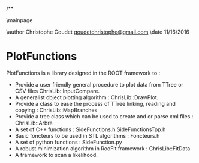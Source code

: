 /**	

\mainpage



\author Christophe Goudet goudetchristophe@gmail.com
\date 11/16/2016

# PlotFunctions

PlotFunctions is a library designed in the ROOT framework to :
- Provide a user friendly general procedure to plot data from TTree or CSV files ChrisLib::InputCompare.
- A generalist object plotting algorithm : ChrisLib::DrawPlot.
- Provide a class to ease the process of TTree linking, reading and copying : ChrisLib::MapBranches
- Provide a tree class which can be used to create and or parse xml files : ChrisLib::Arbre
- A set of C++ functions : SideFunctions.h SideFunctionsTpp.h
- Basic foncteurs to be used in STL algorithms : Foncteurs.h
- A set of python functions : SideFunction.py
- A robust minimization algorithm in RooFit framework : ChrisLib::FitData
- A framework to scan a likelihood.
